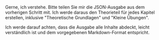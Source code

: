 Gerne, ich verstehe. Bitte teilen Sie mir die JSON-Ausgabe aus dem vorherigen Schritt mit. Ich werde daraus den Theorieteil für jedes Kapitel erstellen, inklusive "Theoretische Grundlagen" und "Kleine Übungen". 

Ich werde darauf achten, dass die Ausgabe alle Inhalte abdeckt, leicht verständlich ist und dem vorgegebenen Markdown-Format entspricht. 
